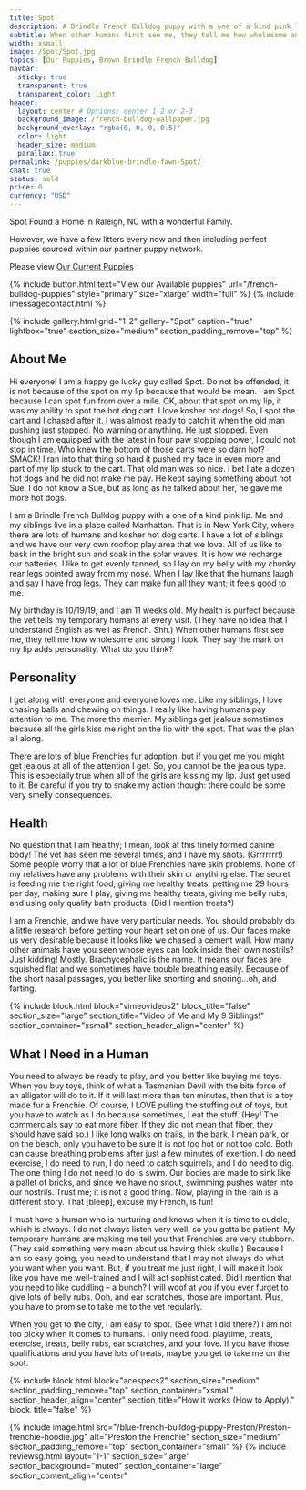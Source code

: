 ```yaml
---
title: Spot
description: A Brindle French Bulldog puppy with a one of a kind pink lip. Me and my siblings live in a place called Manhattan. That is in New York City
subtitle: When other humans first see me, they tell me how wholesome and strong I look. They say the mark on my lip adds personality. What do you think?
width: xsmall
image: /Spot/Spot.jpg
topics: [Our Puppies, Brown Brindle French Bulldog]
navbar:
  sticky: true
  transparent: true
  transparent_color: light
header:
  layout: center # Options: center 1-2 or 2-3
  background_image: /french-bulldog-wallpaper.jpg
  background_overlay: "rgba(0, 0, 0, 0.5)"
  color: light
  header_size: medium
  parallax: true
permalink: /puppies/darkblue-brindle-fawn-Spot/
chat: true
status: sold
price: 0
currency: "USD"
---
```


Spot Found a Home in Raleigh, NC with a wonderful Family.

However, we have a few litters every now and then including perfect puppies sourced within our partner puppy network.

Please view [Our Current Puppies](/french-bulldog-puppies)

{% include button.html text="View our Available puppies" url="/french-bulldog-puppies" style="primary" size="xlarge" width="full" %}
{% include imessagecontact.html %}

{% include gallery.html 
	grid="1-2"
	gallery="Spot"
	caption="true"
	lightbox="true"
  section_size="medium"
  section_padding_remove="top"
%}



## About Me

Hi everyone! I am a happy go lucky guy called Spot. Do not be offended, it is not because of the spot on my lip because that would be mean. I am Spot because I can spot fun from over a mile. OK, about that spot on my lip, it was my ability to spot the hot dog cart. I love kosher hot dogs! So, I spot the cart and I chased after it. I was almost ready to catch it when the old man pushing just stopped. No warning or anything. He just stopped. Even though I am equipped with the latest in four paw stopping power, I could not stop in time. Who knew the bottom of those carts were so darn hot? SMACK! I ran into that thing so hard it pushed my face in even more and part of my lip stuck to the cart. That old man was so nice. I bet I ate a dozen hot dogs and he did not make me pay. He kept saying something about not Sue. I do not know a Sue, but as long as he talked about her, he gave me more hot dogs. 

I am a Brindle French Bulldog puppy with a one of a kind pink lip. Me and my siblings live in a place called Manhattan. That is in New York City, where there are lots of humans and kosher hot dog carts. I have a lot of siblings and we have our very own rooftop play area that we love. All of us like to bask in the bright sun and soak in the solar waves. It is how we recharge our batteries. I like to get evenly tanned, so I lay on my belly with my chunky rear legs pointed away from my nose. When I lay like that the humans laugh and say I have frog legs. They can make fun all they want; it feels good to me.

My birthday is 10/19/19, and I am 11 weeks old. My health is purfect because the vet tells my temporary humans at every visit. (They have no idea that I understand English as well as French. Shh.) When other humans first see me, they tell me how wholesome and strong I look. They say the mark on my lip adds personality. What do you think?




## Personality

I get along with everyone and everyone loves me. Like my siblings, I love chasing balls and chewing on things. I really like having humans pay attention to me. The more the merrier. My siblings get jealous sometimes because all the girls kiss me right on the lip with the spot. That was the plan all along.

There are lots of blue Frenchies fur adoption, but if you get me you might get jealous at all of the attention I get. So, you cannot be the jealous type. This is especially true when all of the girls are kissing my lip. Just get used to it. Be careful if you try to snake my action though: there could be some very smelly consequences.



## Health

No question that I am healthy; I mean, look at this finely formed canine body! The vet has seen me several times, and I have my shots. (Grrrrrrr!) Some people worry that a lot of blue Frenchies have skin problems. None of my relatives have any problems with their skin or anything else. The secret is feeding me the right food, giving me healthy treats, petting me 29 hours per day, making sure I play, giving me healthy treats, giving me belly rubs, and using only quality bath products. (Did I mention treats?)

I am a Frenchie, and we have very particular needs. You should probably do a little research before getting your heart set on one of us. Our faces make us very desirable because it looks like we chased a cement wall. How many other animals have you seen whose eyes can look inside their own nostrils? Just kidding! Mostly. Brachycephalic is the name. It means our faces are squished flat and we sometimes have trouble breathing easily. Because of the short nasal passages, you better like snorting and snoring…oh, and farting.



{% include block.html 
  block="vimeovideos2"
  block_title="false"
  section_size="large"
  section_title="Video of Me and My 9 Siblings!" 
  section_container="xsmall"
  section_header_align="center"
%}

## What I Need in a Human

You need to always be ready to play, and you better like buying me toys. When you buy toys, think of what a Tasmanian Devil with the bite force of an alligator will do to it. If it will last more than ten minutes, then that is a toy made fur a Frenchie. Of course, I LOVE pulling the stuffing out of toys, but you have to watch as I do because sometimes, I eat the stuff. (Hey! The commercials say to eat more fiber. If they did not mean that fiber, they should have said so.) I like long walks on trails, in the bark, I mean park, or on the beach, only you have to be sure it is not too hot or not too cold. Both can cause breathing problems after just a few minutes of exertion. I do need exercise, I do need to run, I do need to catch squirrels, and I do need to dig. The one thing I do not need to do is swim. Our bodies are made to sink like a pallet of bricks, and since we have no snout, swimming pushes water into our nostrils. Trust me; it is not a good thing. Now, playing in the rain is a different story. That [bleep], excuse my French, is fun!

I must have a human who is nurturing and knows when it is time to cuddle, which is always. I do not always listen very well, so you gotta be patient. My temporary humans are making me tell you that Frenchies are very stubborn. (They said something very mean about us having thick skulls.) Because I am so easy going, you need to understand that I may not always do what you want when you want. But, if you treat me just right, I will make it look like you have me well-trained and I will act sophisticated. Did I mention that you need to like cuddling – a bunch? I will woof at you if you ever furget to give lots of belly rubs. Ooh, and ear scratches, those are important. Plus, you have to promise to take me to the vet regularly.

When you get to the city, I am easy to spot. (See what I did there?) I am not too picky when it comes to humans. I only need food, playtime, treats, exercise, treats, belly rubs, ear scratches, and your love. If you have those qualifications and you have lots of treats, maybe you get to take me on the spot.




{% include block.html 
  block="acespecs2"
  section_size="medium"
  section_padding_remove="top"
  section_container="xsmall"
  section_header_align="center"
  section_title="How it works (How to Apply)."
  block_title="false"
%}

{% include image.html 
	src="/blue-french-bulldog-puppy-Preston/Preston-frenchie-hoodie.jpg"
  alt="Preston the Frenchie"
  section_size="medium"
  section_padding_remove="top"
  section_container="small"
%}
{% include reviewsg.html 
   layout="1-1"
  section_size="large"
  section_background="muted"
  section_container="large"
  section_content_align="center"



<script type="application/ld+json">
{
  "@context": "https://schema.org/",
  "@type": "Product",
  "name": "Spot",
  "offers": {
    "@type": "Offer",
    "priceCurrency": "USD",
    "price": "0",
    "availability": "https://schema.org/SoldOut"
  }
}
</script>
